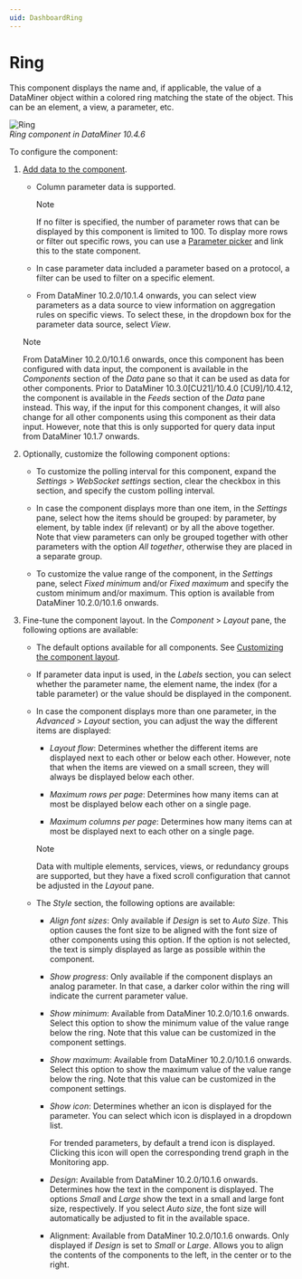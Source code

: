 ```yaml
---
uid: DashboardRing
---
```


# Ring

This component displays the name and, if applicable, the value of a DataMiner object within a colored ring matching the state of the object. This can be an element, a view, a parameter, etc.

![Ring](~/dataminer/images/Ring.png)<br>*Ring component in DataMiner 10.4.6*

To configure the component:

1. [Add data to the component](xref:Adding_data_to_component).

   - Column parameter data is supported.

     > [!NOTE]
     > If no filter is specified, the number of parameter rows that can be displayed by this component is limited to 100. To display more rows or filter out specific rows, you can use a [Parameter picker](xref:DashboardParameterPicker) and link this to the state component.

   - In case parameter data included a parameter based on a protocol, a filter can be used to filter on a specific element.

   - From DataMiner 10.2.0/10.1.4 onwards, you can select view parameters as a data source to view information on aggregation rules on specific views. To select these, in the dropdown box for the parameter data source, select *View*.

   > [!NOTE]
   > From DataMiner 10.2.0/10.1.6 onwards, once this component has been configured with data input, the component is available in the *Components* section of the *Data* pane so that it can be used as data for other components. Prior to DataMiner 10.3.0[CU21]/10.4.0 [CU9]/10.4.12<!--RN 41141-->, the component is available in the *Feeds* section of the *Data* pane instead. This way, if the input for this component changes, it will also change for all other components using this component as their data input. However, note that this is only supported for query data input from DataMiner 10.1.7 onwards.

1. Optionally, customize the following component options:

   - To customize the polling interval for this component, expand the *Settings* \> *WebSocket settings* section, clear the checkbox in this section, and specify the custom polling interval.

   - In case the component displays more than one item, in the *Settings* pane, select how the items should be grouped: by parameter, by element, by table index (if relevant) or by all the above together. Note that view parameters can only be grouped together with other parameters with the option *All together*, otherwise they are placed in a separate group.

   - To customize the value range of the component, in the *Settings* pane, select *Fixed minimum* and/or *Fixed maximum* and specify the custom minimum and/or maximum. This option is available from DataMiner 10.2.0/10.1.6 onwards.

1. Fine-tune the component layout. In the *Component* > *Layout* pane, the following options are available:

   - The default options available for all components. See [Customizing the component layout](xref:Customize_Component_Layout).

   - If parameter data input is used, in the *Labels* section, you can select whether the parameter name, the element name, the index (for a table parameter) or the value should be displayed in the component.

   - In case the component displays more than one parameter, in the *Advanced* > *Layout* section, you can adjust the way the different items are displayed:

     - *Layout flow*: Determines whether the different items are displayed next to each other or below each other. However, note that when the items are viewed on a small screen, they will always be displayed below each other.

     - *Maximum rows per page*: Determines how many items can at most be displayed below each other on a single page.

     - *Maximum columns per page*: Determines how many items can at most be displayed next to each other on a single page.

     > [!NOTE]
     > Data with multiple elements, services, views, or redundancy groups are supported, but they have a fixed scroll configuration that cannot be adjusted in the *Layout* pane.

   - The *Style* section, the following options are available:

     - *Align font sizes*: Only available if *Design* is set to *Auto Size*. This option causes the font size to be aligned with the font size of other components using this option. If the option is not selected, the text is simply displayed as large as possible within the component.

     - *Show progress*: Only available if the component displays an analog parameter. In that case, a darker color within the ring will indicate the current parameter value.

     - *Show minimum*: Available from DataMiner 10.2.0/10.1.6 onwards. Select this option to show the minimum value of the value range below the ring. Note that this value can be customized in the component settings.

     - *Show maximum*: Available from DataMiner 10.2.0/10.1.6 onwards. Select this option to show the maximum value of the value range below the ring. Note that this value can be customized in the component settings.

     - *Show icon*: Determines whether an icon is displayed for the parameter. You can select which icon is displayed in a dropdown list.

       For trended parameters, by default a trend icon is displayed. Clicking this icon will open the corresponding trend graph in the Monitoring app.

     - *Design*: Available from DataMiner 10.2.0/10.1.6 onwards. Determines how the text in the component is displayed. The options *Small* and *Large* show the text in a small and large font size, respectively. If you select *Auto size*, the font size will automatically be adjusted to fit in the available space.

     - Alignment: Available from DataMiner 10.2.0/10.1.6 onwards. Only displayed if *Design* is set to *Small* or *Large*. Allows you to align the contents of the components to the left, in the center or to the right.
